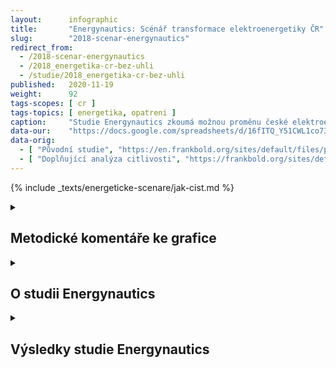 ```yaml
---
layout:      infographic
title:       "Energynautics: Scénář transformace elektroenergetiky ČR"
slug:        "2018-scenar-energynautics"
redirect_from:
  - /2018-scenar-energynautics
  - /2018_energetika-cr-bez-uhli
  - /studie/2018_energetika-cr-bez-uhli
published:   2020-11-19
weight:      92
tags-scopes: [ cr ]
tags-topics: [ energetika, opatreni ]
caption:     "Studie Energynautics zkoumá možnou proměnu české elektroenergetiky do roku 2030. Konkrétně analyzuje dopady ukončení provozu českých uhelných elektráren a rozvoje obnovitelných zdrojů na elektrizační soustavu ČR. Závěrem je, že stabilita sítě není zásadní překážkou pro přechod od uhlí k obnovitelným zdrojům."
data-our:    "https://docs.google.com/spreadsheets/d/16fITQ_Y51CWL1co734tU5hHQUAf298chxxr3q0-lFWI/edit"
data-orig:
  - [ "Původní studie", "https://en.frankbold.org/sites/default/files/publikace/czech_grid_without_coal_by_2030_fin_0.pdf" ]
  - [ "Doplňující analýza citlivosti", "https://frankbold.org/sites/default/files/publikace/sensitivity_analysis_czech_grid_without_coal_by_2030.pdf" ]
---
```


{% include _texts/energeticke-scenare/jak-cist.md %}

<details markdown=1>
<summary>
<h2>Metodické komentáře ke grafice</h2>
</summary>
{% include _texts/energeticke-scenare/rozdeleni-zdroju-2019.md %}

### Rozdělení zdrojů do kategorií: rok 2030

Čísla udávaná ve studii dobře odpovídají naší kategorizaci, takže je přímo přebíráme.

{% include _texts/energeticke-scenare/emise.md %}
</details>

<details markdown=1>
<summary>
<h2>O studii Energynautics</h2>
</summary>

[Energynautics](https://energynautics.com/en/) je německá konzultační společnost, která se specializuje na analýzu elektrických sítí, jejich stabilitu a na integraci obnovitelných zdrojů do energetického mixu. Společnost disponuje vlastním softwarem, který umožňuje modelování a simulace provozu elektrizačních soustav.

Studie, ze které v této vizualizaci vycházíme, byla společnosti Energynautics zadána ke zpracování skupinou pěti českých nevládních organizací: Glopolis, Frank Bold, Hnutí DUHA, Aliance pro energetickou soběstačnost a CEE Bankwatch Network.

Původní studie byla zveřejněna v květnu 2018 pod názvem [_Czech Power Grid without Electricity from Coal by 2030_](https://en.frankbold.org/sites/default/files/publikace/czech_grid_without_coal_by_2030_fin_0.pdf) s podtitulem _Possibilities for Integration of Renewable Resources and Transition into a System Based on Decentralized Sources_. K dispozici je i [pětistránkové shrnutí studie](https://frankbold.org/sites/default/files/publikace/infolist-sit_bez_uhli.pdf) v českém jazyce.

V říjnu 2018 byla publikována [doplňující studie](https://frankbold.org/sites/default/files/publikace/sensitivity_analysis_czech_grid_without_coal_by_2030.pdf), která upřesňuje a opravuje některé informace z původní studie. Dále rozšiřuje scénář o čtyři další varianty budoucího vývoje: (1) extrémní zima (tři týdny s průměrnou teplotou pod −15 °C) a s tím související zvýšená poptávka po energii; (2) ukončení provozu Jaderné elektrárny Dukovany do roku 2030; (3) omezení možností importu elektřiny ze sousedních zemí v důsledku snížení produkce v Německu, Francii a Polsku; (4) rozšíření elektromobility a tepelných čerpadel v ČR.

### Zaměření studie

Studie Energynautics se snaží odpovědět na otázku, zda by si česká elektrizační soustava zachovala stabilitu při úplném vyřazení uhelných zdrojů z výroby elektřiny. Konkrétně počítá do roku 2030 s ukončením provozu všech uhelných elektráren, jež slouží výhradně k výrobě elektřiny. Zároveň předpokládá zachování uhelných zdrojů s kombinovanou výrobou tepla a elektřiny (CHP) a kogeneračních zdrojů v průmyslových provozech.

Použitý model podrobně zachycuje přenosovou soustavu ČR a agregovanou evropskou síť tak, jak je v roce 2030 předpokládají celoevropské plány [TYNDP](https://tyndp.entsoe.eu/tyndp2016/) z roku 2016. Model počítá i s variantou nepříznivého počasí pro výrobu elektřiny z větrných a solárních zdrojů. Hodnoty instalované kapacity OZE v roce 2030 předpokládá na základě expertních odhadů realizovatelného potenciálu.

### Co studie neřeší

Studie Energynautics se nesnaží najít "optimální" rozvoj nebo útlum instalované kapacity jednotlivých typů zdrojů. Předpokládaný instalovaný výkon v roce 2030 vychází z expertních odhadů zástupců [Komory OZE](https://www.komoraoze.cz/) a slouží jako jeden ze vstupů modelu.

Model uvažuje pouze přenosovou soustavu ČR a agregovanou soustavu na evropské úrovni. Nebere tedy v potaz možné problémy na úrovni distribuční soustavy a nutné změny při zapojování jednotlivých zdrojů do sítě.

Studie se taktéž nezabývá výpočtem nutných investic do zdrojů a infrastruktury, ani nevyčísluje úspory v emisích skleníkových plynů z výroby elektřiny.

### Model přenosové soustavy a spotřeby

Studie modeluje elektrizační soustavu na dvou úrovních detailu. Pro Českou republiku používá podrobný statický model přenosové soustavy (220 a 400kV vedení) s linearizovanými toky. Na mezinárodní úrovni pak uvažuje agregovaný model evropské sítě ENTSO-E.

Výroba a spotřeba elektřiny jsou modelovány v hodinovém rozlišení podle dat ENTSO-E, přičemž rozložení spotřeby v rámci ČR je zhruba úměrné rozložení obyvatelstva. Počasí je modelováno po 15 minutách a to podle roku 2012, který byl pro solární a větrné zdroje poměrně nepříznivý.
</details>

<details markdown=1>
<summary>
<h2>Výsledky studie Energynautics</h2>
</summary>

Hlavním závěrem studie je, že předpokládaný rozvoj obnovitelných zdrojů neohrozí stabilitu sítě ani bezpečnost dodávek elektřiny a stávající podoba přenosové sítě není pro takový rozvoj obnovitelných zdrojů energie překážkou. Navíc v hlavní variantě scénáře ČR zůstane čistým vývozcem elektřiny.

Doplňující studie navíc ukazuje, že bezpečnost dodávek elektřiny bude zajištěna i v dalších variantách budoucího vývoje: (1) při neplánovaném výpadku největšího zdroje v české elektrizační síti, jednoho bloku Jaderné elektrárny Temelín; (2) při velmi chladné zimě, kdy by po tři týdny průměrná teplota klesala k −15 °C; (3) při nárůstu spotřeby v důsledku nástupu tepelných čerpadel a elektromobility a (4) při současném omezení instalovaného výkonu v Polsku, Německu a Francii.

Stávající podoba české elektrizační soustavy není překážkou pro přechod na čistější energetiku díky těmto důvodům:

* Soustava je dimenzována s vysokým koeficientem bezpečnosti.
* Síť rozvádí elektřinu od několika centrálních zdrojů do poměrně vzdálených míst spotřeby. To je rozdíl ve srovnání s Velkou Británií nebo Německem, kde jsou elektrárny často postaveny v blízkostí míst s vysokou spotřebou.
* Obnovitelné zdroje jsou vcelku rovnoměrně rozmístěny po území České republiky. Přenos větrné elektřiny na velké vzdálenosti, jak je známe z Velké Británie nebo Německa, zde nepředstavuje vážný problém.
* Významný podíl výroby elektřiny z obnovitelných zdrojů pokrývají zdroje na biomasu a bioplyn, které jsou do určité míry dispečersky řiditelné.

V hlavním scénáři uvažovaném ve studii navíc Česká republika zůstane v roce 2030 čistým vývozcem elektřiny, ač čistý export klesne na 4 TWh oproti 13 TWh v roce 2017.
</details>
